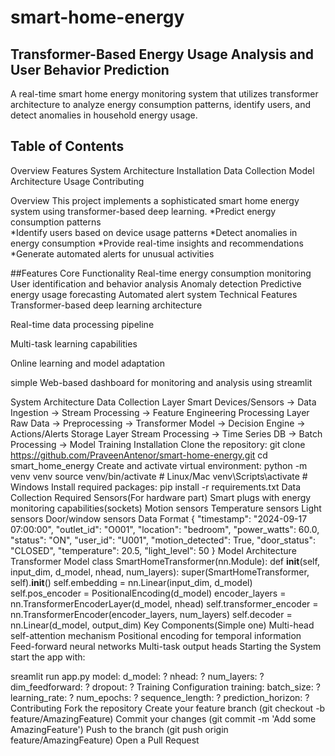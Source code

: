 # smart-home-energy
## Transformer-Based Energy Usage Analysis and User Behavior Prediction
A real-time smart home energy monitoring system that utilizes transformer architecture to analyze energy consumption patterns, identify users, and detect anomalies in household energy usage.

## Table of Contents
Overview
Features
System Architecture
Installation
Data Collection
Model Architecture
Usage
Contributing

Overview
This project implements a sophisticated smart home energy  system using transformer-based deep learning. 
*Predict energy consumption patterns<br>
*Identify users based on device usage patterns
*Detect anomalies in energy consumption
*Provide real-time insights and recommendations
*Generate automated alerts for unusual activities

##Features
Core Functionality
Real-time energy consumption monitoring
User identification and behavior analysis
Anomaly detection
Predictive energy usage forecasting
Automated alert system
Technical Features
Transformer-based deep learning architecture

Real-time data processing pipeline

Multi-task learning capabilities

Online learning and model adaptation

simple Web-based dashboard for monitoring and analysis using streamlit

System Architecture
Data Collection Layer
Smart Devices/Sensors → Data Ingestion → Stream Processing → Feature Engineering
Processing Layer
Raw Data → Preprocessing → Transformer Model → Decision Engine → Actions/Alerts
Storage Layer
Stream Processing → Time Series DB → Batch Processing → Model Training
Installation
Clone the repository:
git clone https://github.com/PraveenAntenor/smart-home-energy.git
cd smart_home_energy
Create and activate virtual environment:
python -m venv venv
source venv/bin/activate  # Linux/Mac
venv\Scripts\activate     # Windows
Install required packages:
pip install -r requirements.txt
Data Collection
Required Sensors(For hardware part)
Smart plugs with energy monitoring capabilities(sockets)
Motion sensors
Temperature sensors
Light sensors
Door/window sensors
Data Format
{
    "timestamp": "2024-09-17 07:00:00",
    "outlet_id": "O001",
    "location": "bedroom",
    "power_watts": 60.0,
    "status": "ON",
    "user_id": "U001",
    "motion_detected": True,
    "door_status": "CLOSED",
    "temperature": 20.5,
    "light_level": 50
}
Model Architecture
Transformer Model
class SmartHomeTransformer(nn.Module):
    def __init__(self, input_dim, d_model, nhead, num_layers):
        super(SmartHomeTransformer, self).__init__()
        self.embedding = nn.Linear(input_dim, d_model)
        self.pos_encoder = PositionalEncoding(d_model)
        encoder_layers = nn.TransformerEncoderLayer(d_model, nhead)
        self.transformer_encoder = nn.TransformerEncoder(encoder_layers, num_layers)
        self.decoder = nn.Linear(d_model, output_dim)
Key Components(Simple one)
Multi-head self-attention mechanism
Positional encoding for temporal information
Feed-forward neural networks
Multi-task output heads
Starting the System
start the app with:

sreamlit run app.py
model:
  d_model: ?
  nhead: ?
  num_layers: ?
  dim_feedforward: ?
  dropout: ?
Training Configuration
training:
  batch_size: ?
  learning_rate: ?
  num_epochs: ?
  sequence_length: ?
  prediction_horizon: ?
Contributing
Fork the repository
Create your feature branch (git checkout -b feature/AmazingFeature)
Commit your changes (git commit -m 'Add some AmazingFeature')
Push to the branch (git push origin feature/AmazingFeature)
Open a Pull Request
